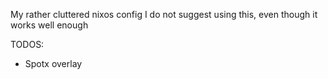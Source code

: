 My rather cluttered nixos config
I do not suggest using this, even though it works well enough

TODOS:
* Spotx overlay